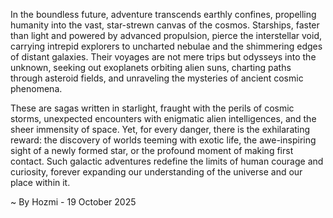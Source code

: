 
In the boundless future, adventure transcends earthly confines, propelling humanity into the vast, star-strewn canvas of the cosmos. Starships, faster than light and powered by advanced propulsion, pierce the interstellar void, carrying intrepid explorers to uncharted nebulae and the shimmering edges of distant galaxies. Their voyages are not mere trips but odysseys into the unknown, seeking out exoplanets orbiting alien suns, charting paths through asteroid fields, and unraveling the mysteries of ancient cosmic phenomena.

These are sagas written in starlight, fraught with the perils of cosmic storms, unexpected encounters with enigmatic alien intelligences, and the sheer immensity of space. Yet, for every danger, there is the exhilarating reward: the discovery of worlds teeming with exotic life, the awe-inspiring sight of a newly formed star, or the profound moment of making first contact. Such galactic adventures redefine the limits of human courage and curiosity, forever expanding our understanding of the universe and our place within it.

~ By Hozmi - 19 October 2025
